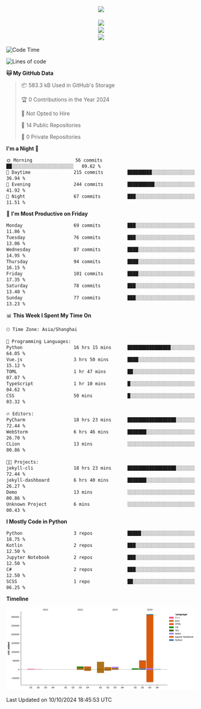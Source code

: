 <div align="center">
  <img src="https://readme-typing-svg.demolab.com?font=Zhi+Mang+Xing&size=40&pause=1000&color=000000&center=true&vCenter=true&lines=Baymax%E5%B0%8F%E6%8C%AF;Hello%20World"/><br/>
  <br/>
  <img src="https://skillicons.dev/icons?i=java,kotlin,python,c,cpp,html,css,javascript" /><br/>
  <img src="https://skillicons.dev/icons?i=spring,vue,pytorch,maven,gradle,mysql,sqlite,linux" /><br/>
  <img src="https://skillicons.dev/icons?i=idea,pycharm,webstorm,androidstudio,vscode,git,vim,md" /><br/>
</div>

<!--START_SECTION:waka-->
![Code Time](http://img.shields.io/badge/Code%20Time-339%20hrs%2026%20mins-blue)

![Lines of code](https://img.shields.io/badge/From%20Hello%20World%20I%27ve%20Written-474.1%20thousand%20lines%20of%20code-blue)

**🐱 My GitHub Data** 

> 📦 583.3 kB Used in GitHub's Storage 
 > 
> 🏆 0 Contributions in the Year 2024
 > 
> 🚫 Not Opted to Hire
 > 
> 📜 14 Public Repositories 
 > 
> 🔑 0 Private Repositories 
 > 
**I'm a Night 🦉** 

```text
🌞 Morning                56 commits          ██░░░░░░░░░░░░░░░░░░░░░░░   09.62 % 
🌆 Daytime                215 commits         █████████░░░░░░░░░░░░░░░░   36.94 % 
🌃 Evening                244 commits         ██████████░░░░░░░░░░░░░░░   41.92 % 
🌙 Night                  67 commits          ███░░░░░░░░░░░░░░░░░░░░░░   11.51 % 
```
📅 **I'm Most Productive on Friday** 

```text
Monday                   69 commits          ███░░░░░░░░░░░░░░░░░░░░░░   11.86 % 
Tuesday                  76 commits          ███░░░░░░░░░░░░░░░░░░░░░░   13.06 % 
Wednesday                87 commits          ████░░░░░░░░░░░░░░░░░░░░░   14.95 % 
Thursday                 94 commits          ████░░░░░░░░░░░░░░░░░░░░░   16.15 % 
Friday                   101 commits         ████░░░░░░░░░░░░░░░░░░░░░   17.35 % 
Saturday                 78 commits          ███░░░░░░░░░░░░░░░░░░░░░░   13.40 % 
Sunday                   77 commits          ███░░░░░░░░░░░░░░░░░░░░░░   13.23 % 
```


📊 **This Week I Spent My Time On** 

```text
🕑︎ Time Zone: Asia/Shanghai

💬 Programming Languages: 
Python                   16 hrs 15 mins      ████████████████░░░░░░░░░   64.05 % 
Vue.js                   3 hrs 50 mins       ████░░░░░░░░░░░░░░░░░░░░░   15.12 % 
TOML                     1 hr 47 mins        ██░░░░░░░░░░░░░░░░░░░░░░░   07.07 % 
TypeScript               1 hr 10 mins        █░░░░░░░░░░░░░░░░░░░░░░░░   04.62 % 
CSS                      50 mins             █░░░░░░░░░░░░░░░░░░░░░░░░   03.32 % 

🔥 Editors: 
PyCharm                  18 hrs 23 mins      ██████████████████░░░░░░░   72.44 % 
WebStorm                 6 hrs 46 mins       ███████░░░░░░░░░░░░░░░░░░   26.70 % 
CLion                    13 mins             ░░░░░░░░░░░░░░░░░░░░░░░░░   00.86 % 

🐱‍💻 Projects: 
jekyll-cli               18 hrs 23 mins      ██████████████████░░░░░░░   72.44 % 
jekyll-dashboard         6 hrs 40 mins       ███████░░░░░░░░░░░░░░░░░░   26.27 % 
Demo                     13 mins             ░░░░░░░░░░░░░░░░░░░░░░░░░   00.86 % 
Unknown Project          6 mins              ░░░░░░░░░░░░░░░░░░░░░░░░░   00.43 % 
```

**I Mostly Code in Python** 

```text
Python                   3 repos             █████░░░░░░░░░░░░░░░░░░░░   18.75 % 
Kotlin                   2 repos             ███░░░░░░░░░░░░░░░░░░░░░░   12.50 % 
Jupyter Notebook         2 repos             ███░░░░░░░░░░░░░░░░░░░░░░   12.50 % 
C#                       2 repos             ███░░░░░░░░░░░░░░░░░░░░░░   12.50 % 
SCSS                     1 repo              ██░░░░░░░░░░░░░░░░░░░░░░░   06.25 % 
```



**Timeline**

![Lines of Code chart](https://raw.githubusercontent.com/Baymax104/Baymax104/main/assets/bar_graph.png)


 Last Updated on 10/10/2024 18:45:53 UTC
<!--END_SECTION:waka-->





